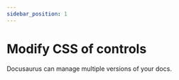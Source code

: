 ```yaml
---
sidebar_position: 1
---
```


# Modify CSS of controls

Docusaurus can manage multiple versions of your docs.